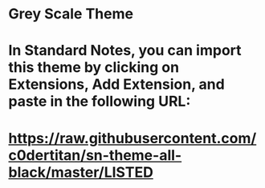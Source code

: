 # Grey Scale Theme
#
# In Standard Notes, you can import this theme by clicking on Extensions, Add Extension, and paste in the following URL:
# https://raw.githubusercontent.com/c0dertitan/sn-theme-all-black/master/LISTED
